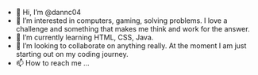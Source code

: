 - 👋 Hi, I’m @dannc04
- 👀 I’m interested in computers, gaming, solving problems. I love a challenge and something that makes me think and work for the answer.
- 🌱 I’m currently learning HTML, CSS, Java.
- 💞️ I’m looking to collaborate on anything really. At the moment I am just starting out on my coding journey.
- 📫 How to reach me ...

<!---
dannc04/dannc04 is a ✨ special ✨ repository because its `README.md` (this file) appears on your GitHub profile.
You can click the Preview link to take a look at your changes.
--->
